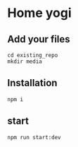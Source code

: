 # Home yogi

## Add your files

```
cd existing_repo
mkdir media
```

## Installation

```
npm i
```

## start

```
npm run start:dev
```
